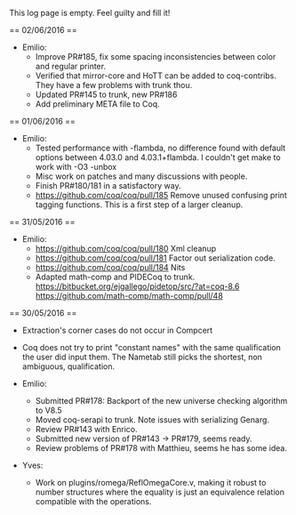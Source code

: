 This log page is empty.  Feel guilty and fill it!

== 02/06/2016 ==

 * Emilio:
   * Improve PR#185, fix some spacing inconsistencies between color and regular printer.
   * Verified that mirror-core and HoTT can be added to coq-contribs. They have a few problems with trunk thou.
   * Updated PR#145 to trunk, new PR#186
   * Add preliminary META file to Coq.

== 01/06/2016 ==

 * Emilio:
   * Tested performance with -flambda, no difference found with default options between 4.03.0 and 4.03.1+flambda. I couldn't get make to work with -O3 -unbox
   * Misc work on patches and many discussions with people.
   * Finish PR#180/181 in a satisfactory way.
   * https://github.com/coq/coq/pull/185 Remove unused confusing print tagging functions. This is a first step of a larger cleanup.

== 31/05/2016 ==

 * Emilio:
   * https://github.com/coq/coq/pull/180 Xml cleanup
   * https://github.com/coq/coq/pull/181 Factor out serialization code.
   * https://github.com/coq/coq/pull/184 Nits
   * Adapted math-comp and PIDECoq to trunk. https://bitbucket.org/ejgallego/pidetop/src/?at=coq-8.6 https://github.com/math-comp/math-comp/pull/48

== 30/05/2016 ==

 * Extraction's corner cases do not occur in Compcert
 * Coq does not try to print "constant names" with the same qualification the user did input them.  The Nametab still picks the shortest, non ambiguous, qualification. 

 * Emilio:
   * Submitted PR#178: Backport of the new universe checking algorithm to V8.5
   * Moved coq-serapi to trunk. Note issues with serializing Genarg.
   * Review PR#143 with Enrico.
   * Submitted new version of PR#143 -> PR#179, seems ready.
   * Review problems of PR#178 with Matthieu, seems he has some idea.
 * Yves:
   * Work on plugins/romega/ReflOmegaCore.v, making it robust to number structures where the equality is just an equivalence relation compatible with the operations.
